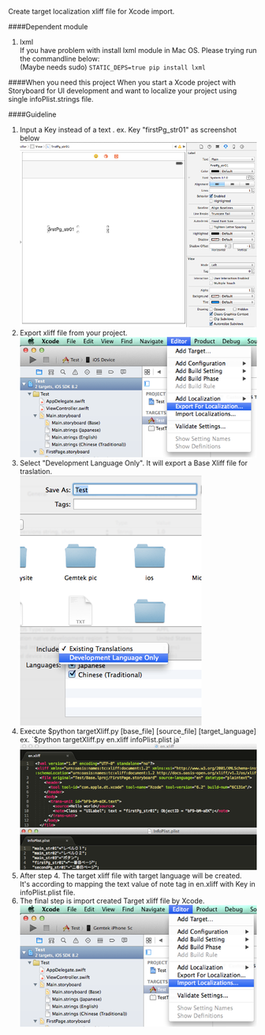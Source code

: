 Create target localization xliff file for Xcode import.

####Dependent module

1. lxml  
If you have problem with install lxml module in Mac OS. Please trying run the commandline below:  
(Maybe needs sudo) `STATIC_DEPS=true pip install lxml`


####When you need this project
When you start a Xcode project with Storyboard for UI development and want to localize your project using single infoPlist.strings file.

####Guideline
1. Input a Key instead of a text . ex. Key "firstPg_str01" as screenshot below  
![ScreenShot](/docs/screenshot/storyboard1.png)
2. Export xliff file from your project.  
![ScreenShot](/docs/screenshot/localizationExport.png)
3. Select "Development Language Only". It will export a Base Xliff file for traslation.  
![ScreenShot](/docs/screenshot/baseLangExport.png)
4. Execute $python targetXliff.py [base_file] [source_file] [target_language]  
    ex. `$python targetXliff.py en.xliff infoPlist.plist ja`      
![ScreenShot](/docs/screenshot/localizationFile.png)  
5. After step 4. The target xliff file with target language will be created.   
    It's according to mapping the text value of note tag in en.xliff with Key in infoPlist.plist file.
6. The final step is import created Target xliff file by Xcode.
![ScreenShot](/docs/screenshot/localizationImport.png)
